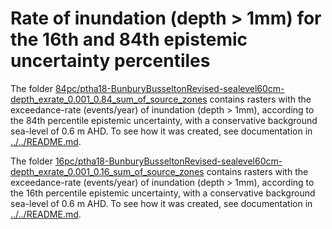 # Rate of inundation (depth > 1mm) for the 16th and 84th epistemic uncertainty percentiles

The folder [84pc/ptha18-BunburyBusseltonRevised-sealevel60cm-depth_exrate_0.001_0.84_sum_of_source_zones](84pc/ptha18-BunburyBusseltonRevised-sealevel60cm-depth_exrate_0.001_0.84_sum_of_source_zones) contains rasters with the exceedance-rate (events/year) of inundation (depth > 1mm), according to the 84th percentile epistemic uncertainty, with a conservative background sea-level of 0.6 m AHD. To see how it was created, see documentation in [../../README.md](../../README.md).

The folder [16pc/ptha18-BunburyBusseltonRevised-sealevel60cm-depth_exrate_0.001_0.16_sum_of_source_zones](16pc/ptha18-BunburyBusseltonRevised-sealevel60cm-depth_exrate_0.001_0.16_sum_of_source_zones) contains rasters with the exceedance-rate (events/year) of inundation (depth > 1mm), according to the 16th percentile epistemic uncertainty, with a conservative background sea-level of 0.6 m AHD. To see how it was created, see documentation in [../../README.md](../../README.md).
